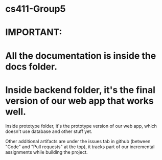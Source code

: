# cs411-Group5

# IMPORTANT:

# All the documentation is inside the docs folder.

# Inside backend folder, it's the final version of our web app that works well.

Inside prototype folder, it's the prototype version of our web app, which doesn't use database and other stuff yet.

Other additional artifacts are under the issues tab in github (between "Code" and "Pull requests" at the top), it tracks part of our incremental assignments while building the project.

